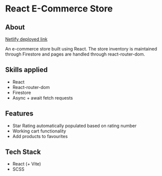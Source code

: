 # React E-Commerce Store

## About

[Netlify deployed link](https://react-ecommerce-store-kaizdev.netlify.app/)

An e-commerce store built using React. The store inventory is maintained through Firestore and pages are handled through react-router-dom.

## Skills applied

-   React
-   React-router-dom
-   Firestore
-   Async + await fetch requests

## Features

-   Star Rating automatically populated based on rating number
-   Working cart functionality
-   Add products to favourites

## Tech Stack

-   React (+ Vite)
-   SCSS
